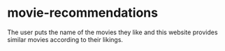 # movie-recommendations
The user puts the name of the movies they like and this website provides similar movies according to their likings.
